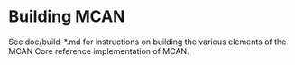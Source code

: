 Building MCAN
================

See doc/build-*.md for instructions on building the various
elements of the MCAN Core reference implementation of MCAN.
